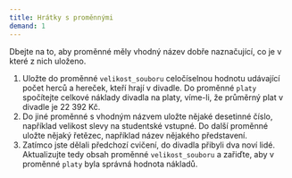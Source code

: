 ```yaml
---
title: Hrátky s proměnnými
demand: 1
---
```


Dbejte na to, aby proměnné měly vhodný název dobře naznačující, co je v které z nich uloženo.

1. Uložte do proměnné `velikost_souboru` celočíselnou hodnotu udávající počet herců a hereček, kteří hrají v divadle. Do proměnné `platy` spočítejte celkové náklady divadla na platy, víme-li, že průměrný plat v divadle je 22 392 Kč.
1. Do jiné proměnné s vhodným názvem uložte nějaké desetinné číslo, například velikost slevy na studentské vstupné. Do další proměnné uložte nějaký řetězec, například název nějakého představení.
1. Zatímco jste dělali předchozí cvičení, do divadla přibyli dva noví lidé. Aktualizujte tedy obsah proměnné `velikost_souboru` a zařiďte, aby v proměnné `platy` byla správná hodnota nákladů.

